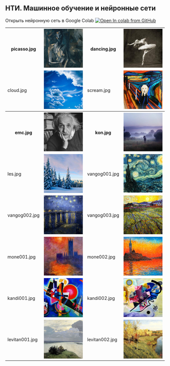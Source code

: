 
## НТИ. Машинное обучение и нейронные сети

Открыть нейронную сеть в Google Colab [![Open In colab from GitHub](https://colab.research.google.com/assets/colab-badge.svg)](https://colab.research.google.com/github/evilfaust/NTI_lesson/blob/master/NeuralStyleTransfer_ok.ipynb)

<table>
  <tr>
    <th>picasso.jpg</th>
    <th><img src="images/picasso.jpg" alt="picasso" width="150"/></th>
    <th>dancing.jpg</th>
    <th><img src="images/dancing.jpg" alt="dansing" width="150"/></th>
  </tr>
  <tr>
    <td>cloud.jpg</td>
    <td><img src="images/cloud.jpg" alt="cloud" width="150"/></td>
    <td>scream.jpg</td>
    <td><img src="images/scream.jpg" alt="scream" width="150"/></td>
  </tr>
  <tr>
    <th>emc.jpg</th>
    <th><img src="images/emc.jpg" alt="emc" width="150"/></th>
    <th>kon.jpg</th>
    <th><img src="images/kon.jpg" alt="kon" width="150"/></th>
  </tr>
  <tr>
      <td>les.jpg</td>
      <td><img src="images/les.jpg" alt="les" width="150"/></td>
      <td>vangog001.jpg</td>
      <td><img src="images/vangog001.jpg" alt="vangog001" width="150"/></td>
  </tr>
  <tr>
      <td>vangog002.jpg</td>
      <td><img src="images/vangog002.jpg" alt="vangog002.jpg" width="150"/></td>
      <td>vangog003.jpg</td>
      <td><img src="images/vangog003.jpg" alt="vangog003.jpg" width="150"/></td>
  </tr>
  <tr>
      <td>mone001.jpg</td>
      <td><img src="images/mone001.jpg" alt="mone001.jpg" width="150"/></td>
      <td>mone002.jpg</td>
      <td><img src="images/mone002.jpg" alt="mone002.jpg" width="150"/></td>
  </tr>
  <tr>
      <td>kandi001.jpg</td>
      <td><img src="images/kandi001.jpg" alt="kandi001.jpg" width="150"/></td>
      <td>kandi002.jpg</td>
      <td><img src="images/kandi002.jpg" alt="kandi002.jpg" width="150"/></td>
  </tr>
  <tr>
      <td>levitan001.jpg</td>
      <td><img src="images/levitan001.jpg" alt="levitan001.jpg" width="150"/></td>
      <td>levitan002.jpg</td>
      <td><img src="images/levitan002.jpg" alt="levitan002.jpg" width="150"/></td>
  </tr>
</table>

